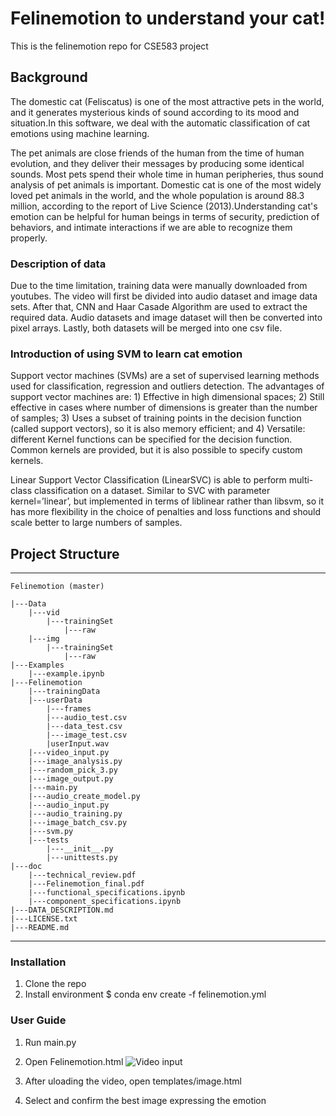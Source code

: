 # Felinemotion to understand your cat!
This is the felinemotion repo for CSE583 project


## Background
The domestic cat (Feliscatus) is one of the most attractive pets in the world, and it generates mysterious kinds of sound according to its mood and situation.In this software, we deal with the automatic classification of cat emotions using machine learning.

The pet animals are close friends of the human from the time of human evolution, and they deliver their messages by producing some identical sounds. Most pets spend their whole time in human peripheries, thus sound analysis of pet animals is important. Domestic cat is one of the most widely loved pet animals in the world, and the whole population is around 88.3 million, according to the report of Live Science (2013).Understanding cat's emotion can be helpful for human beings in terms of security, prediction of behaviors, and intimate interactions if we are able to recognize them properly.

### Description of data
Due to the time limitation, training data were manually downloaded from youtubes. The video will first be divided into audio dataset and image data sets. After that, CNN and Haar Casade Algorithm are used to extract the required data. Audio datasets and image dataset will then be converted into pixel arrays. Lastly, both datasets will be merged into one csv file.

### Introduction of using SVM to learn cat emotion
Support vector machines (SVMs) are a set of supervised learning methods used for classification, regression and outliers detection. The advantages of support vector machines are: 1) Effective in high dimensional spaces; 2) Still effective in cases where number of dimensions is greater than the number of samples; 3) Uses a subset of training points in the decision function (called support vectors), so it is also memory efficient; and 4) Versatile: different Kernel functions can be specified for the decision function. Common kernels are provided, but it is also possible to specify custom kernels.

Linear Support Vector Classification (LinearSVC) is able to perform multi-class classification on a dataset. Similar to SVC with parameter kernel=’linear’, but implemented in terms of liblinear rather than libsvm, so it has more flexibility in the choice of penalties and loss functions and should scale better to large numbers of samples.


## Project Structure

----
```
Felinemotion (master)  

|---Data
    |---vid
        |---trainingSet
            |---raw
    |---img
        |---trainingSet
            |---raw
|---Examples  
    |---example.ipynb  
|---Felinemotion 
    |---trainingData
    |---userData
        |---frames
        |---audio_test.csv
        |---data_test.csv
        |---image_test.csv
        |userInput.wav
    |---video_input.py
    |---image_analysis.py
    |---random_pick_3.py
    |---image_output.py
    |---main.py  
    |---audio_create_model.py
    |---audio_input.py
    |---audio_training.py
    |---image_batch_csv.py
    |---svm.py
    |---tests
        |---__init__.py
        |---unittests.py
|---doc
    |---technical_review.pdf
    |---Felinemotion_final.pdf
    |---functional_specifications.ipynb
    |---component_specifications.ipynb
|---DATA_DESCRIPTION.md  
|---LICENSE.txt  
|---README.md   

```
----

### Installation
1. Clone the repo
2. Install environment $ conda env create -f felinemotion.yml

### User Guide
1. Run main.py
2. Open Felinemotion.html
![Video input](https://github.com/wyan1992/felinemotion/blob/master/videoInput.PNG)

3. After uloading the video, open templates/image.html
4. Select and confirm the best image expressing the emotion
